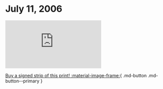 # July 11, 2006

![](https://www.achewood.com/comic.php?date=07112006)

[Buy a signed strip of this print! :material-image-frame:](https://achewood-holiday-pop-up.myshopify.com/products/strip#07112006){ .md-button .md-button--primary }
